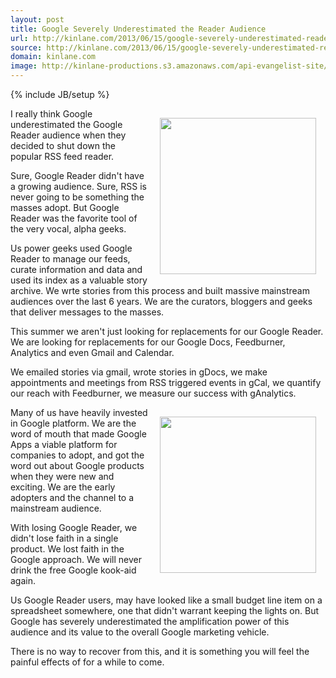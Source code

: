 ```yaml
---
layout: post
title: Google Severely Underestimated the Reader Audience
url: http://kinlane.com/2013/06/15/google-severely-underestimated-reader-audience/
source: http://kinlane.com/2013/06/15/google-severely-underestimated-reader-audience/
domain: kinlane.com
image: http://kinlane-productions.s3.amazonaws.com/api-evangelist-site/blog/google-reader-logo.jpeg
---
```

{% include JB/setup %}<p><img style="padding: 15px;" src="https://s3.amazonaws.com/kinlane-productions/google-reader/google-reader-logo.jpeg" alt="" width="250" align="right" /></p>
<p>I really think Google underestimated the Google Reader audience when they decided to shut down the popular RSS feed reader.</p>
<p>Sure, Google Reader didn't have a growing audience.  Sure, RSS is never going to be something the masses adopt.  But Google Reader was the favorite tool of the very vocal, alpha geeks.</p>
<p>Us power geeks used Google Reader to manage our feeds, curate information and data and used its index as a valuable story archive.  We wrte stories from this process and built massive mainstream audiences over the last 6 years.  We are the curators, bloggers and geeks that deliver messages to the masses.</p>
<p>This summer we aren't just looking for replacements for our Google Reader.  We are looking for replacements for our Google Docs, Feedburner, Analytics and even Gmail and Calendar.</p>
<p>We emailed stories via gmail, wrote stories in gDocs, we make appointments and meetings from RSS triggered events in gCal, we quantify our reach with Feedburner, we measure our success with gAnalytics.</p>
<p><img style="padding: 15px;" src="https://s3.amazonaws.com/kinlane-productions/google-reader/google-reader-closing-reminder.png" alt="" width="250" align="right" /></p>
<p>Many of us have heavily invested in Google platform. We are the word of mouth that made Google Apps a viable platform for companies to adopt, and got the word out about Google products when they were new and exciting.  We are the early adopters and the channel to a mainstream audience.</p>
<p>With losing Google Reader, we didn't lose faith in a single product.  We lost faith in the Google approach.  We will never drink the free Google kook-aid again.</p>
<p>Us Google Reader users, may have looked like a small budget line item on a spreadsheet somewhere, one that didn't warrant keeping the lights on.  But Google has severely underestimated the amplification power of this audience and its value to the overall Google marketing vehicle.</p>
<p>There is no way to recover from this, and it is something you will feel the painful effects of for a while to come.</p>
